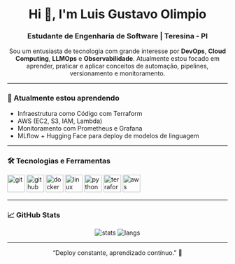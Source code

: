 <h1 align="center">Hi 👋, I'm Luis Gustavo Olimpio</h1>
<h3 align="center">Estudante de Engenharia de Software | Teresina - PI</h3>

<p align="center">
  Sou um entusiasta de tecnologia com grande interesse por <strong>DevOps</strong>, <strong>Cloud Computing</strong>, <strong>LLMOps</strong> e <strong>Observabilidade</strong>.
  Atualmente estou focado em aprender, praticar e aplicar conceitos de automação, pipelines, versionamento e monitoramento.
</p>

---

### 🌱 Atualmente estou aprendendo

- Infraestrutura como Código com Terraform  
- AWS (EC2, S3, IAM, Lambda)  
- Monitoramento com Prometheus e Grafana  
- MLflow + Hugging Face para deploy de modelos de linguagem  

---

### 🛠️ Tecnologias e Ferramentas

<p align="left">
  <img src="https://cdn.jsdelivr.net/gh/devicons/devicon/icons/git/git-original.svg" alt="git" width="40" height="40"/>
  <img src="https://cdn.jsdelivr.net/gh/devicons/devicon/icons/github/github-original.svg" alt="github" width="40" height="40"/>
  <img src="https://cdn.jsdelivr.net/gh/devicons/devicon/icons/docker/docker-original.svg" alt="docker" width="40" height="40"/>
  <img src="https://cdn.jsdelivr.net/gh/devicons/devicon/icons/linux/linux-original.svg" alt="linux" width="40" height="40"/>
  <img src="https://cdn.jsdelivr.net/gh/devicons/devicon/icons/python/python-original.svg" alt="python" width="40" height="40"/>
  <img src="https://cdn.jsdelivr.net/gh/devicons/devicon/icons/terraform/terraform-original.svg" alt="terraform" width="40" height="40"/>
  <img src="https://cdn.jsdelivr.net/gh/devicons/devicon/icons/amazonwebservices/amazonwebservices-original.svg" alt="aws" width="40" height="40"/>
</p>

---

### 📈 GitHub Stats

<p align="center">
  <img src="https://github-readme-stats.vercel.app/api?username=luisg0c&show_icons=true&theme=calm" alt="stats" />
  <img src="https://github-readme-stats.vercel.app/api/top-langs/?username=luisg0c&layout=compact&theme=calm" alt="langs" />
</p>

---

<p align="center">“Deploy constante, aprendizado contínuo.” 🚀</p>
